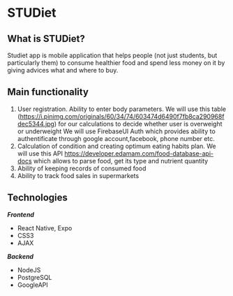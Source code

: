 # STUDiet
## What is STUDiet?
Studiet app is mobile application that helps people (not just students, but particularly them) to consume healthier food and spend less money on it by giving advices what and where to buy.
## Main functionality
1. User registration. Ability to enter body parameters.
We will use this table (https://i.pinimg.com/originals/60/34/74/603474d6490f7fb8ca290968fdec5344.jpg) for our calculations to decide whether user is overweight or underweight
We will use FirebaseUI Auth which provides ability to authentificate through google account,facebook, phone number etc.
2. Calculation of condition and creating optimum eating habits plan.
We will use this API https://developer.edamam.com/food-database-api-docs which allows to parse food, get its type and nutrient quantity
3. Ability of keeping records of consumed food
4. Ability to track food sales in supermarkets

## Technologies
___Frontend___
* React Native, Expo
* CSS3
* AJAX

___Backend___
* NodeJS
* PostgreSQL
* GoogleAPI
